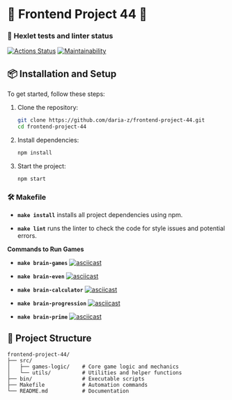 # 🌟 **Frontend Project 44** 🌟

### 🚦 **Hexlet tests and linter status**
[![Actions Status](https://github.com/daria-z/frontend-project-44/actions/workflows/hexlet-check.yml/badge.svg)](https://github.com/daria-z/frontend-project-44/actions)
[![Maintainability](https://api.codeclimate.com/v1/badges/49edea7ca409bfa4fe91/maintainability)](https://codeclimate.com/github/daria-z/frontend-project-44/maintainability)


## 📦 Installation and Setup

To get started, follow these steps:

1. Clone the repository:
   ```bash
   git clone https://github.com/daria-z/frontend-project-44.git
   cd frontend-project-44
   ```

2. Install dependencies:
   ```bash
   npm install
   ```

3. Start the project:
   ```bash
   npm start
   ```

### 🛠️ **Makefile**

- **`make install`**
  installs all project dependencies using npm.

- **`make lint`**
  runs the linter to check the code for style issues and potential errors.

**Commands to Run Games**

- **`make brain-games`**
[![asciicast](https://asciinema.org/a/2xgn4DG3Wy296ZyKb3WzmtaAf.svg)](https://asciinema.org/a/2xgn4DG3Wy296ZyKb3WzmtaAf)

- **`make brain-even`**
[![asciicast](https://asciinema.org/a/5GjH4pyYKYdYAVe1PHjN32RS8.svg)](https://asciinema.org/a/5GjH4pyYKYdYAVe1PHjN32RS8)

- **`make brain-calculator`**
[![asciicast](https://asciinema.org/a/ltJ1hPhVnQJ4o8p6JR1A2zEYH.svg)](https://asciinema.org/a/ltJ1hPhVnQJ4o8p6JR1A2zEYH)

- **`make brain-progression`**
[![asciicast](https://asciinema.org/a/6RCNWjdv4doJP0BSFbw2VhL1m.svg)](https://asciinema.org/a/6RCNWjdv4doJP0BSFbw2VhL1m)

- **`make brain-prime`**
[![asciicast](https://asciinema.org/a/I17lxaolD2zkMQnVISIEAlWX2.svg)](https://asciinema.org/a/I17lxaolD2zkMQnVISIEAlWX2)

## 📂 Project Structure
```
frontend-project-44/
├── src/
│   ├── games-logic/    # Core game logic and mechanics
│   └── utils/          # Utilities and helper functions
├── bin/                # Executable scripts
├── Makefile            # Automation commands
└── README.md           # Documentation
```
